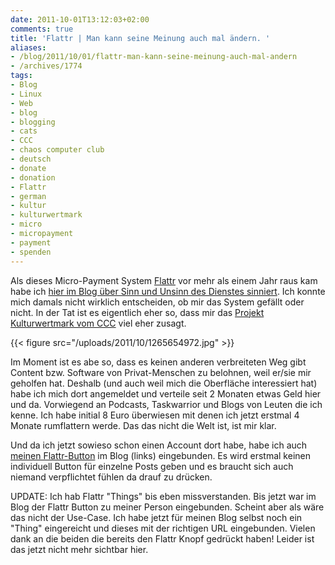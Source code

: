 ```yaml
---
date: 2011-10-01T13:12:03+02:00
comments: true
title: 'Flattr | Man kann seine Meinung auch mal ändern. '
aliases:
- /blog/2011/10/01/flattr-man-kann-seine-meinung-auch-mal-andern
- /archives/1774
tags:
- Blog
- Linux
- Web
- blog
- blogging
- cats
- CCC
- chaos computer club
- deutsch
- donate
- donation
- Flattr
- german
- kultur
- kulturwertmark
- micro
- micropayment
- payment
- spenden
---
```


Als dieses Micro-Payment System [Flattr](http://flattr.com) vor mehr als
einem Jahr raus kam habe ich [hier im Blog über Sinn und Unsinn des Dienstes sinniert](/archives/1024). Ich konnte mich damals nicht wirklich
entscheiden, ob mir das System gefällt oder nicht. In der Tat ist es
eigentlich eher so, dass mir das [Projekt Kulturwertmark vom CCC](http://www.ccc.de/de/updates/2011/kulturwertmark) viel eher zusagt.

{{< figure src="/uploads/2011/10/1265654972.jpg" >}}

Im Moment ist es abe so, dass es keinen anderen verbreiteten Weg gibt
Content bzw. Software von Privat-Menschen zu belohnen, weil er/sie mir
geholfen hat. Deshalb (und auch weil mich die Oberfläche interessiert hat)
habe ich mich dort angemeldet und verteile seit 2 Monaten etwas Geld hier
und da. Vorwiegend an Podcasts, Taskwarrior und Blogs von Leuten die ich
kenne. Ich habe initial 8 Euro überwiesen mit denen ich jetzt erstmal 4
Monate rumflattern werde. Das das nicht die Welt ist, ist mir klar.

Und da ich jetzt sowieso schon einen Account dort habe, habe ich auch
[meinen Flattr-Button](https://flattr.com/profile/noqqe) im Blog (links)
eingebunden. Es wird erstmal keinen individuell Button für einzelne Posts
geben und es braucht sich auch niemand verpflichtet fühlen da drauf zu
drücken.

UPDATE: Ich hab Flattr "Things" bis eben missverstanden. Bis jetzt war im
Blog der Flattr Button zu meiner Person eingebunden. Scheint aber als wäre
das nicht der Use-Case. Ich habe jetzt für meinen Blog selbst noch ein
"Thing" eingereicht und dieses mit der richtigen URL eingebunden. Vielen
dank an die beiden die bereits den Flattr Knopf gedrückt haben! Leider ist
das jetzt nicht mehr sichtbar hier.

